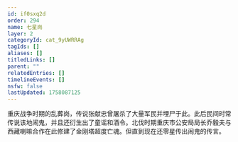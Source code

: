 ```yaml
---
id: if0sxq2d
order: 294
name: 七星岗
layer: 2
categoryId: cat_9yUWRRAg
tagIds: []
aliases: []
titledLinks: []
parent: ""
relatedEntries: []
timelineEvents: []
nsfw: false
lastUpdated: 1758087125
---
```


重庆战争时期的乱葬岗，传说张献忠曾屠杀了大量军民并埋尸于此。此后民间时常传说该地闹鬼，并且还衍生出了童谣和酒令。北伐时期重庆市公安局局长乔毅夫与西藏喇嘛合作在此修建了金刚塔超度亡魂。但直到现在还零星传出闹鬼的传言。